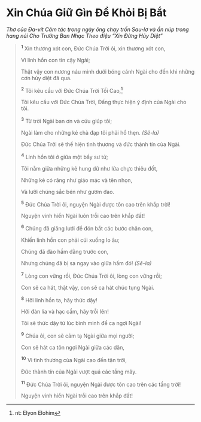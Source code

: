 # Xin Chúa Giữ Gìn Ðể Khỏi Bị Bắt

_Thơ của Ða-vít Cảm tác trong ngày ông chạy trốn Sau-lơ và ẩn núp trong hang núi Cho Trưởng Ban Nhạc Theo điệu “Xin Ðừng Hủy Diệt”_

> <sup><b>1</b></sup> Xin thương xót con, Ðức Chúa Trời ôi, xin thương xót con,
>
> Vì linh hồn con tin cậy Ngài;
>
> Thật vậy con nương náu mình dưới bóng cánh Ngài cho đến khi những cơn hủy diệt đã qua.
>
> <sup><b>2</b></sup> Tôi kêu cầu với Ðức Chúa Trời Tối Cao,[^1-fa46d95e-aa55-461f-8a04-32cc9f538887]
>
> Tôi kêu cầu với Ðức Chúa Trời, Ðấng thực hiện ý định của Ngài cho tôi.
>
> <sup><b>3</b></sup> Từ trời Ngài ban ơn và cứu giúp tôi;
>
> Ngài làm cho những kẻ chà đạp tôi phải hổ thẹn. _(Sê-la)_
>
> Ðức Chúa Trời sẽ thể hiện tình thương và đức thành tín của Ngài.
>
> <sup><b>4</b></sup> Linh hồn tôi ở giữa một bầy sư tử;
>
> Tôi nằm giữa những kẻ hung dữ như lửa chực thiêu đốt,
>
> Những kẻ có răng như giáo mác và tên nhọn,
>
> Và lưỡi chúng sắc bén như gươm đao.
>
> <sup><b>5</b></sup> Ðức Chúa Trời ôi, nguyện Ngài được tôn cao trên khắp trời!
>
> Nguyện vinh hiển Ngài luôn trỗi cao trên khắp đất!
>
> <sup><b>6</b></sup> Chúng đã giăng lưới để đón bắt các bước chân con,
>
> Khiến linh hồn con phải cúi xuống lo âu;
>
> Chúng đã đào hầm đằng trước con,
>
> Nhưng chúng đã bị sa ngay vào giữa hầm đó! _(Sê-la)_
>
> <sup><b>7</b></sup> Lòng con vững rồi, Ðức Chúa Trời ôi, lòng con vững rồi;
>
> Con sẽ ca hát, thật vậy, con sẽ ca hát chúc tụng Ngài.
>
> <sup><b>8</b></sup> Hỡi linh hồn ta, hãy thức dậy!
>
> Hỡi đàn lia và hạc cầm, hãy trỗi lên!
>
> Tôi sẽ thức dậy từ lúc bình minh để ca ngợi Ngài!
>
> <sup><b>9</b></sup> Chúa ôi, con sẽ cảm tạ Ngài giữa mọi người;
>
> Con sẽ hát ca tôn ngợi Ngài giữa các dân,
>
> <sup><b>10</b></sup> Vì tình thương của Ngài cao đến tận trời,
>
> Ðức thành tín của Ngài vượt quá các tầng mây.
>
> <sup><b>11</b></sup> Ðức Chúa Trời ôi, nguyện Ngài được tôn cao trên các tầng trời!
>
> Nguyện vinh hiển Ngài trỗi cao trên khắp đất!

[^1-fa46d95e-aa55-461f-8a04-32cc9f538887]: nt: Elyon Elohim
